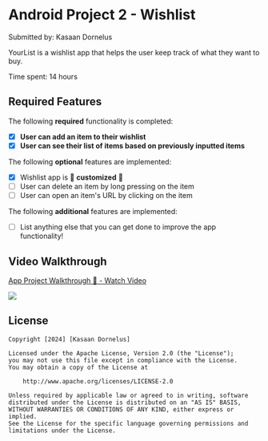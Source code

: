 # Android Project 2 - Wishlist

Submitted by: Kasaan Dornelus

YourList is a wishlist app that helps the user keep track of what they want to buy.

Time spent: 14 hours

## Required Features

The following **required** functionality is completed:

- [X] **User can add an item to their wishlist**
- [X] **User can see their list of items based on previously inputted items**

The following **optional** features are implemented:

- [X] Wishlist app is 🎨 **customized** 🎨
- [ ] User can delete an item by long pressing on the item
- [ ] User can open an item's URL by clicking on the item

The following **additional** features are implemented:

* [ ] List anything else that you can get done to improve the app functionality!

## Video Walkthrough

<div>
    <a href="https://www.loom.com/share/d0d1db678e654c72a6caaacf187b3f3d">
      <p>App Project Walkthrough 📱 - Watch Video</p>
    </a>
    <a href="https://www.loom.com/share/d0d1db678e654c72a6caaacf187b3f3d">
      <img style="max-width:300px;" src="https://cdn.loom.com/sessions/thumbnails/d0d1db678e654c72a6caaacf187b3f3d-9d62e7cf39da1f8e-full-play.gif">
    </a>
  </div>

## License

    Copyright [2024] [Kasaan Dornelus]

    Licensed under the Apache License, Version 2.0 (the "License");
    you may not use this file except in compliance with the License.
    You may obtain a copy of the License at

        http://www.apache.org/licenses/LICENSE-2.0

    Unless required by applicable law or agreed to in writing, software
    distributed under the License is distributed on an "AS IS" BASIS,
    WITHOUT WARRANTIES OR CONDITIONS OF ANY KIND, either express or implied.
    See the License for the specific language governing permissions and
    limitations under the License.
